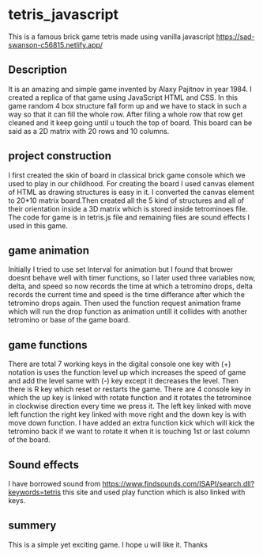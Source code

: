 # tetris_javascript
This is a famous brick game tetris made using vanilla javascript https://sad-swanson-c56815.netlify.app/

## Description
It is an amazing and simple game invented by Alaxy Pajitnov in year 1984. I created a replica of that game using JavaScript HTML and CSS. In this game random 4 box structure fall form up and we have to stack in such a way so that it can fill the whole row. After filing a whole row that row get cleaned and it keep going until u touch the top of board.
This board can be said as a 2D matrix with 20 rows and 10 columns. 

## project construction
I first created the skin of board in classical brick game console which we used to play in our childhood. For creating the board I used canvas element of HTML as drawing structures is easy in it. I converted the canvas element to 20*10 matrix board.Then created all the 5 kind of structures and all of their orientation inside a 3D matrix which is stored inside tetrominoes file. The code for game is in tetris.js file and remaining files are sound effects I used in this game.

## game animation
Initially I tried to use set Interval for animation but I found that brower doesnt behave well with timer functions, so I later used three variables now, delta, and speed so now records the time at which a tetromino drops, delta records the current time and speed is the time differance after which the tetromino drops again. Then used the function request animation frame which will run the drop function as animation untill it collides with another tetromino or base of the game board.

## game functions
There are total 7 working keys in the digital console one key with (+) notation is uses the function level up which increases the speed of game and add the level same with (-) key except it decreases the level. Then there is R key which reset or restarts the game. There are 4 console key in which the up key is linked with rotate function and it rotates the tetrominoe in clockwise direction every time we press it. The left key linked with move left function the right key linked with move right and the down key is with move down function. I have added an extra function kick which will kick the tetromino back if we want to rotate it when it is touching 1st or last column  of the board.

## Sound effects
I have borrowed sound from https://www.findsounds.com/ISAPI/search.dll?keywords=tetris this site and used play function which is also linked with keys.

## summery
This is a simple yet exciting game. I hope u will like it. Thanks 
